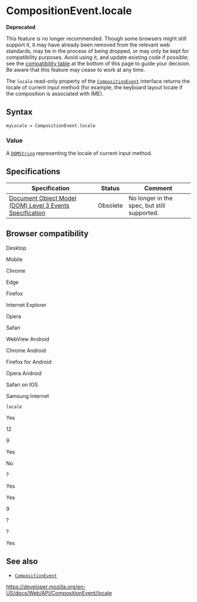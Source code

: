 # CompositionEvent.locale

**Deprecated**

This feature is no longer recommended. Though some browsers might still support it, it may have already been removed from the relevant web standards, may be in the process of being dropped, or may only be kept for compatibility purposes. Avoid using it, and update existing code if possible; see the [compatibility table](#browser_compatibility) at the bottom of this page to guide your decision. Be aware that this feature may cease to work at any time.

The `locale` read-only property of the [`CompositionEvent`](../compositionevent) interface returns the locale of current input method (for example, the keyboard layout locale if the composition is associated with IME).

## Syntax

    myLocale = CompositionEvent.locale

### Value

A [`DOMString`](../domstring) representing the locale of current input method.

## Specifications

<table><thead><tr class="header"><th>Specification</th><th>Status</th><th>Comment</th></tr></thead><tbody><tr class="odd"><td><a href="https://www.w3.org/TR/2014/WD-DOM-Level-3-Events-20140925/">Document Object Model (DOM) Level 3 Events Specification</a></td><td><span class="spec-obsolete">Obsolete</span></td><td>No longer in the spec, but still supported.</td></tr></tbody></table>

## Browser compatibility

Desktop

Mobile

Chrome

Edge

Firefox

Internet Explorer

Opera

Safari

WebView Android

Chrome Android

Firefox for Android

Opera Android

Safari on IOS

Samsung Internet

`locale`

Yes

12

9

Yes

No

?

Yes

Yes

9

?

?

Yes

## See also

- [`CompositionEvent`](../compositionevent)

<a href="https://developer.mozilla.org/en-US/docs/Web/API/CompositionEvent/locale" class="_attribution-link">https://developer.mozilla.org/en-US/docs/Web/API/CompositionEvent/locale</a>
